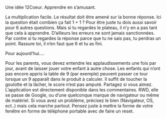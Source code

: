 Une idée 12Coeur. Apprendre en s’amusant.

La multiplication facile.
Le résultat doit être amené sur la bonne réponse. 
Ici la question était combien ça fait 1 + 1 ?
Pour être juste tu dois aussi savoir pour 6 autres questions. 
Mais si tu regardes le plateau, il n’y en a pas tant que cela à apprendre.
D’ailleurs les erreurs ne sont jamais sanctionnées.
Par contre si tu regardes la réponse parce que tu ne sais pas, tu perdras un point.
Rassure toi, il n’en faut que 6 et tu as fini.

Pour aujourd’hui….

Pour les parents, vous devez entendre les applaudissements une fois par jour, avant de laisser jouer votre enfant à autre chose.
Les enfants qui n’ont pas encore appris la table de 9 (par exemple) peuvent passer ce tour lorsque un 9 apparaît dans le produit à calculer. Il suffit de toucher la goulotte et la lâcher, le score n’est pas amputé. 
Partagez si vous aimez.
L’application est directement disponible dans les commentaires. RWD, elle se passe de Google, ou d’une quelconque marque de navigateur ou même de matériel. Si vous avez un problème, précisez le bien (Navigateur, OS, ect..) mais cela marche partout. Pensez juste à mettre la forme de votre fenêtre en forme de téléphone portable avec de faire un reset.
